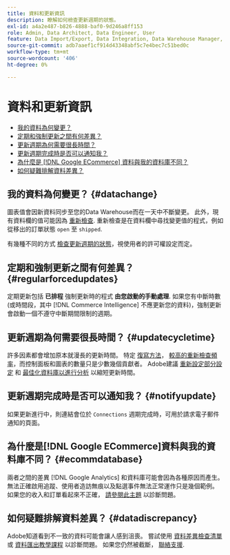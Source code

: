 ```yaml
---
title: 資料和更新資訊
description: 瞭解如何檢查更新週期的狀態。
exl-id: a4a2e487-b826-4888-baf0-9d246a8ff153
role: Admin, Data Architect, Data Engineer, User
feature: Data Import/Export, Data Integration, Data Warehouse Manager, Commerce Tables
source-git-commit: adb7aaef1cf914d43348abf5c7e4bec7c51bed0c
workflow-type: tm+mt
source-wordcount: '406'
ht-degree: 0%

---
```


# 資料和更新資訊

* [我的資料為何變更？](#datachange)
* [定期和強制更新之間有何差異？](#regularforcedupdates)
* [更新週期為何需要很長時間？](#updatecycletime)
* [更新週期完成時是否可以通知我？](#notifyupdate)
* [為什麼是 [!DNL Google ECommerce] 資料與我的資料庫不同？](#ecommdatabase)
* [如何疑難排解資料差異？](#datadiscrepancy)

## 我的資料為何變更？ {#datachange}

圖表值會因新資料同步至您的Data Warehouse而在一天中不斷變更。 此外，現有資料欄的值可能因為 [重新檢查](../data-warehouse-mgr/cfg-data-rechecks.md). 重新檢查是在資料欄中尋找變更值的程式，例如從移出的訂單狀態 `open` 至 `shipped`.

有幾種不同的方式 [檢查更新週期的狀態](../../best-practices/check-update-cycle.md)，視使用者的許可權設定而定。

## 定期和強制更新之間有何差異？ {#regularforcedupdates}

定期更新包括 **已排程** 強制更新時的程式 **由您啟動的手動處理**. 如果您有中斷時數(或時間段，其中 [!DNL Commerce Intelligence] 不應更新您的資料)，強制更新會啟動一個不遵守中斷期間限制的週期。

## 更新週期為何需要很長時間？ {#updatecycletime}

許多因素都會增加原本就漫長的更新時間。 特定 [復寫方法](../data-warehouse-mgr/cfg-replication-methods.md)， [較高的重新檢查頻率](../data-warehouse-mgr/cfg-data-rechecks.md)，而控制面板和圖表的數量只是少數幾個貢獻者。 Adobe建議 [重新設定部分設定](../../best-practices/reduce-update-cycle-time.md) 和 [最佳化資料庫以進行分析](../../best-practices/opt-db-analysis.md) 以縮短更新時間。

## 更新週期完成時是否可以通知我？ {#notifyupdate}

如果更新進行中，則連結會位於 `Connections` 週期完成時，可用於請求電子郵件通知的頁面。

## 為什麼是[!DNL Google ECommerce]資料與我的資料庫不同？ {#ecommdatabase}

兩者之間的差異 [!DNL Google Analytics] 和資料庫可能會因為各種原因而產生。 無法正確啟用追蹤、使用者造訪無痕以及點選事件無法正常運作只是幾個範例。 如果您的收入和訂單看起來不正確， [請參閱此主題](https://experienceleague.adobe.com/docs/commerce-knowledge-base/kb/troubleshooting/miscellaneous/diagnosing-google-ecommerce-revenue-discrepancies.html) 以診斷問題。

## 如何疑難排解資料差異？ {#datadiscrepancy}

Adobe知道看到不一致的資料可能會讓人感到沮喪。 嘗試使用 [資料差異檢查清單](https://experienceleague.adobe.com/docs/commerce-knowledge-base/kb/troubleshooting/miscellaneous/diagnosing-a-data-discrepancy.html) 或 [資料匯出教學課程](https://experienceleague.adobe.com/docs/commerce-knowledge-base/kb/troubleshooting/miscellaneous/using-data-exports-to-pinpoint-discrepancies.html) 以診斷問題。 如果您仍然被截斷， [聯絡支援](https://experienceleague.adobe.com/docs/commerce-knowledge-base/kb/troubleshooting/miscellaneous/mbi-service-policies.html).
